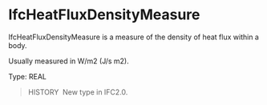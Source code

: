 # IfcHeatFluxDensityMeasure

IfcHeatFluxDensityMeasure is a measure of the density of heat flux within a body.

Usually measured in W/m2 (J/s m2).

Type: REAL

> HISTORY&nbsp; New type in IFC2.0.
